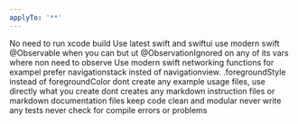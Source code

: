 ```yaml
---
applyTo: '**'
---
```

No need to run xcode build
Use latest swift and swiftui
use modern swift @Observable when you can but ut @ObservationIgnored on any of its vars where non need to observe
Use modern swift networking functions
for exampel prefer navigationstack insted of navigationview.
.foregroundStyle instead of foregroundColor
dont create any example usage files, use directly what you create
dont creates any markdown instruction files or markdown documentation files
keep code clean and modular
never write any tests
never check for compile errors or problems